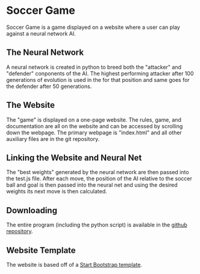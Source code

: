 # Soccer Game

Soccer Game is a game displayed on a website where a user can play against a neural network AI.

## The Neural Network

A neural network is created in python to breed both the "attacker" and "defender" conponents of the AI. The highest performing attacker after 100 generations of evolution is used in the for that position and same goes for the defender after 50 generations. 

## The Website

The "game" is displayed on a one-page website. The rules, game, and documentation are all on the website and can be accessed by scrolling down the webpage. The primary webpage is "index.html" and all other auxiliary files are in the git repository. 

## Linking the Website and Neural Net
The "best weights" generated by the neural network are then passed into the test.js file. After each move, the position of the AI relative to the soccer ball and goal is then passed into the neural net and using the desired weights its next move is then calculated.

## Downloading

The entire program (including the python script) is available in the [github repository](https://github.com/akshitharamachandran/soccergame). 

## Website Template

The website is based off of a [Start Bootstrap template](https://startbootstrap.com/template-overviews/agency/).
